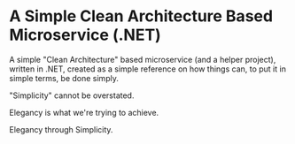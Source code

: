 # A Simple Clean Architecture Based Microservice (.NET)
A simple "Clean Architecture" based microservice (and a helper project), written in .NET, created as a simple reference on how things can, to put it in simple terms, be done simply.

"Simplicity" cannot be overstated.

Elegancy is what we're trying to achieve.

Elegancy through Simplicity.
